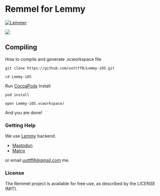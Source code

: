 # Remmel for Lemmy

[![Lemmer](https://uuttff8.github.io/static/imgs/App_Store_Badge_135x40.svg)](https://apps.apple.com/us/app/lemmer-client-for-lemmy/id1547988171)

![](/design/LemmerScreens-1.png  "")

## Compiling 
How to compile and generate .xcworkspace file

 `git clone https://github.com/uuttff8/Lemmy-iOS.git`   
 
 `cd Lemmy-iOS`
   
 Run [CocoaPods](https://cocoapods.org/) Install
 
 `pod install`
 
 `open Lemmy-iOS.xcworkspace/`


And you are done!

### Getting Help 
We use [Lemmy](https://github.com/LemmyNet/lemmy/) backend. 

- [Mastodon](https://mastodon.social/@LemmyDev)
- [Matrix](https://matrix.to/#/#lemmy:matrix.org)

or email uuttff8@gmail.com me.

### License 
The Remmel project is available for free use, as described by the LICENSE (MIT).

